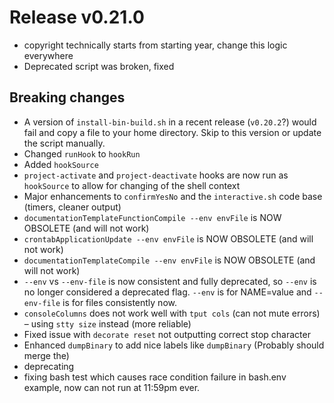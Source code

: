 # Release v0.21.0

- copyright technically starts from starting year, change this logic everywhere
- Deprecated script was broken, fixed

## Breaking changes

- A version of `install-bin-build.sh` in a recent release (`v0.20.2`?) would fail and copy a file to your home directory. Skip to this version or update the script manually.
- Changed `runHook` to `hookRun`
- Added `hookSource`
- `project-activate` and `project-deactivate` hooks are now run as `hookSource` to allow for changing of the shell context
- Major enhancements to `confirmYesNo` and the `interactive.sh` code base (timers, cleaner output)
- `documentationTemplateFunctionCompile --env envFile` is NOW OBSOLETE (and will not work)
- `crontabApplicationUpdate --env envFile` is NOW OBSOLETE (and will not work)
- `documentationTemplateCompile --env envFile` is NOW OBSOLETE (and will not work)
- ` --env ` vs ` --env-file ` is now consistent and fully deprecated, so `--env` is no longer considered a deprecated flag. `--env` is for NAME=value and `--env-file` is for files consistently now.
- `consoleColumns` does not work well with `tput cols` (can not mute errors) – using `stty size` instead (more reliable)
- Fixed issue with `decorate reset` not outputting correct stop character
- Enhanced `dumpBinary` to add nice labels like `dumpBinary` (Probably should merge the)
- deprecating
- fixing bash test which causes race condition failure in bash.env example, now can not run at 11:59pm ever.
